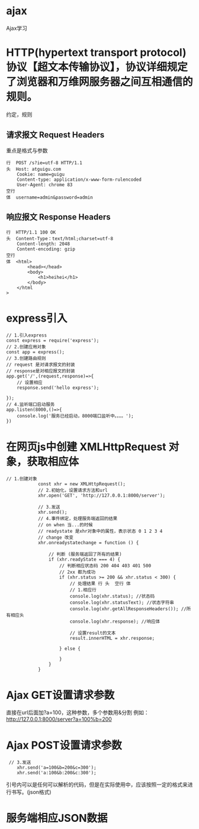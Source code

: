 # ajax
Ajax学习
#  HTTP(hypertext transport protocol)协议【超文本传输协议】，协议详细规定了浏览器和万维网服务器之间互相通信的规则。
约定，规则

## 请求报文 Request Headers
重点是格式与参数
```
行  POST /s?ie=utf-8 HTTP/1.1
头  Host: atguigu.com
    Cookie: name=guigu
    Content-type: application/x-www-form-rulencoded
    User-Agent: chrome 83
空行
体  username=admin&password=admin
```
## 响应报文 Response Headers
```
行  HTTP/1.1 100 OK
头  Content-Type：text/html;charset=utf-8
    Content-length: 2048
    Content-encoding: gzip
空行
体  <html>
        <head></head>
        <body>
            <h1>heihei</h1>
        </body>
    </html
>
```
# express引入
```
// 1.引入express
const express = require('express');
// 2.创建应用对象
const app = express();
// 3.创建路由规则
// request 是对请求报文的封装
// response是对相应报文的封装
app.get('/',(request,response)=>{
    // 设置相应
    response.send('hello express');

});
// 4.监听端口启动服务
app.listen(8000,()=>{
    console.log('服务已经启动，8000端口监听中。。。。');
})
```
# 在网页js中创建 XMLHttpRequest 对象，获取相应体
```
// 1.创建对象
            const xhr = new XMLHttpRequest();
            // 2.初始化，设置请求方法和url
            xhr.open('GET', 'http://127.0.0.1:8000/server');

            // 3.发送
            xhr.send();
            // 4.事件绑定，处理服务端返回的结果
            // on when 当...的时候
            // readystate 是xhr对象中的属性，表示状态 0 1 2 3 4
            // change 改变
            xhr.onreadystatechange = function () {

                // 判断 (服务端返回了所有的结果)
                if (xhr.readyState === 4) {
                    // 判断相应状态码 200 404 403 401 500
                    // 2xx 都为成功
                    if (xhr.status >= 200 && xhr.status < 300) {
                        // 处理结果 行 头  空行 体
                        // 1.相应行
                        console.log(xhr.status); //状态码
                        console.log(xhr.statusText); //状态字符串
                        console.log(xhr.getAllResponseHeaders()); //所有相应头
                        console.log(xhr.response); //响应体

                        // 设置result的文本
                        result.innerHTML = xhr.response;

                    } else {

                    }
                }
            }
```

# Ajax GET设置请求参数

直接在url后面加?a=100，这种参数，多个参数用&分割
例如：http://127.0.0.1:8000/server?a=100%b=200

# Ajax POST设置请求参数
```
 // 3.发送
    xhr.send('a=100&b=200&c=300');
    xhr.send('a:100&b:200&c:300');
```
引号内可以是任何可以解析的代码，但是在实际使用中，应该按照一定的格式来进行书写。(json格式)

# 服务端相应JSON数据
